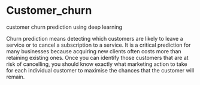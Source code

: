 # Customer_churn
customer churn prediction using deep learning

Churn prediction means detecting which customers are likely to leave a service or to cancel a subscription to a service. It is a critical prediction for many businesses
because acquiring new clients often costs more than retaining existing ones. Once you can identify those customers that are at risk of cancelling, you should know
exactly what marketing action to take for each individual customer to maximise the chances that the customer will remain.
